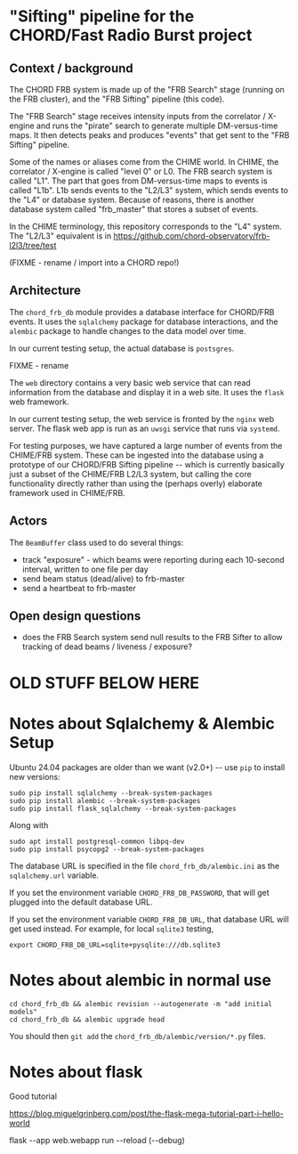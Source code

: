# "Sifting" pipeline for the CHORD/Fast Radio Burst project

## Context / background

The CHORD FRB system is made up of the "FRB Search" stage (running on
the FRB cluster), and the "FRB Sifting" pipeline (this code).

The "FRB Search" stage receives intensity inputs from the correlator /
X-engine and runs the "pirate" search to generate multiple
DM-versus-time maps.  It then detects peaks and produces "events" that
get sent to the "FRB Sifting" pipeline.

Some of the names or aliases come from the CHIME world.  In CHIME, the
correlator / X-engine is called "level 0" or L0.  The FRB search
system is called "L1".  The part that goes from DM-versus-time maps to
events is called "L1b".  L1b sends events to the "L2/L3" system, which
sends events to the "L4" or database system.  Because of reasons,
there is another database system called "frb_master" that stores a
subset of events.

In the CHIME terminology, this repository corresponds to the "L4" system.
The "L2/L3" equivalent is in https://github.com/chord-observatory/frb-l2l3/tree/test

(FIXME - rename / import into a CHORD repo!)


## Architecture

The `chord_frb_db` module provides a database interface for CHORD/FRB events.
It uses the `sqlalchemy` package for database interactions, and the `alembic` package to
handle changes to the data model over time.

In our current testing setup, the actual database is `postsgres`.

FIXME - rename

The `web` directory contains a very basic web service that can read
information from the database and display it in a web site.  It uses
the `flask` web framework.

In our current testing setup, the web service is fronted by the
`nginx` web server.  The flask web app is run as an `uwsgi` service
that runs via `systemd`.


For testing purposes, we have captured a large number of events from
the CHIME/FRB system.  These can be ingested into the database using a
prototype of our CHORD/FRB Sifting pipeline -- which is currently
basically just a subset of the CHIME/FRB L2/L3 system, but calling the
core functionality directly rather than using the (perhaps overly)
elaborate framework used in CHIME/FRB.





## Actors

The `BeamBuffer` class used to do several things:
* track "exposure" - which beams were reporting during each 10-second interval, written to one file per day
* send beam status (dead/alive) to frb-master
* send a heartbeat to frb-master


## Open design questions

* does the FRB Search system send null results to the FRB Sifter to allow tracking of dead beams / liveness / exposure?













# OLD STUFF BELOW HERE

# Notes about Sqlalchemy & Alembic Setup

Ubuntu 24.04 packages are older than we want (v2.0+) -- use `pip` to install new versions:

```
sudo pip install sqlalchemy --break-system-packages
sudo pip install alembic --break-system-packages
sudo pip install flask_sqlalchemy --break-system-packages
```

Along with
```
sudo apt install postgresql-common libpq-dev
sudo pip install psycopg2 --break-system-packages
```

The database URL is specified in the file `chord_frb_db/alembic.ini` as the `sqlalchemy.url` variable.

If you set the environment variable `CHORD_FRB_DB_PASSWORD`, that will get plugged into
the default database URL.

If you set the environment variable `CHORD_FRB_DB_URL`, that database URL will get used instead.  For example, for local `sqlite3` testing,

```
export CHORD_FRB_DB_URL=sqlite+pysqlite:///db.sqlite3
```


# Notes about alembic in normal use

```
cd chord_frb_db && alembic revision --autogenerate -m "add initial models"
cd chord_frb_db && alembic upgrade head
```

You should then `git add` the `chord_frb_db/alembic/version/*.py` files.


# Notes about flask

Good tutorial

https://blog.miguelgrinberg.com/post/the-flask-mega-tutorial-part-i-hello-world

flask --app web.webapp run --reload
 (--debug)